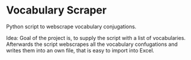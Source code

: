 # Vocabulary Scraper

Python script to webscrape vocabulary conjugations.

Idea:
Goal of the project is, to supply the script with a list of vocabularies.
Afterwards the script webscrapes all the vocabulary confugations and writes them into an own file, that is easy to import into Excel.


